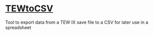 # [TEWtoCSV](https://karimudev.github.io/TEWtoCSV/)

Tool to export data from a TEW IX save file to a CSV for later use in a spreadsheet
